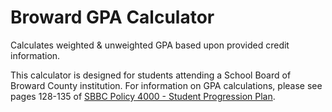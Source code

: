 # Broward GPA Calculator
Calculates weighted & unweighted GPA based upon provided credit information.

This calculator is designed for students attending a School Board of Broward County institution. 
For information on GPA calculations, please see pages 128-135 of [SBBC Policy 4000 - Student Progression Plan](https://web01.browardschools.com/sbbcpolicies/docs/Policy%204000.pdf).